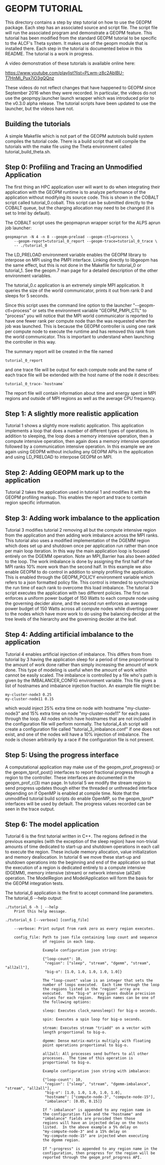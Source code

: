 GEOPM TUTORIAL
==============

This directory contains a step by step tutorial on how to use the
GEOPM package.  Each step has an associated source and script file.
The script file will run the associated program and demonstrate a
GEOPM feature.  This tutorial has been modified from the standard
GEOPM tutorial to be specific to the ALCF's Theta system.  It makes
use of the geopm module that is installed there.  Each step in the
tutorial is documented below in this README.  The tutorial is a work
in progress.

A video demonstration of these tutorials is available online here:

https://www.youtube.com/playlist?list=PLwm-z8c2AbIBU-T7HnMi_Pux7iO3gQQnz

These videos do not reflect changes that have happened to GEOPM since
September 2016 when they were recorded.  In particular, the videos
do not use the geopmpy.launcher launch wrapper which was introduced
prior to the v0.3.0 alpha release.  The tutorial scripts have been
updated to use the launcher, but the videos have not.

Building the tutorials
----------------------
A simple Makefile which is not part of the GEOPM autotools build
system compiles the tutorial code.  There is a build script that will
compile the tutorials with the make file using the Theta environment
called tutorial_build_theta.sh.


Step 0: Profiling and Tracing an Unmodified Application
-------------------------------------------------------
The first thing an HPC application user will want to do when
integrating their application with the GEOPM runtime is to analyze
performance of the application without modifying its source code.
This is shown in the COBALT script called tutorial_0.cobalt.  This
script can be submitted directly to the COBALT queue, but the charging
allocation may need to be changed (it is set to Intel by default).

The COBALT script uses the geopmaprun wrapper script for the ALPS
aprun job launcher:

    geopmaprun -N 4 -n 8 --geopm-preload --geopm-ctl=process \
        --geopm-report=tutorial_0_report --geopm-trace=tutorial_0_trace \
        -- ./tutorial_0

The LD_PRELOAD environment variable enables the GEOPM library to
interpose on MPI using the PMPI interface.  Linking directly to
libgeopm has the same effect, but this is not done in the Makefile for
tutorial_0 or tutorial_1.  See the geopm.7 man page for a detailed
description of the other environment variables.

The tutorial_0.c application is an extremely simple MPI application.
It queries the size of the world communicator, prints it out from rank
0 and sleeps for 5 seconds.

Since this script uses the command line option to the launcher
"--geopm-ctl=process" or sets the environment variable
"GEOPM_PMPI_CTL" to "process" you will notice that the MPI world
communicator is reported to have one fewer rank per compute node than
the was requested when the job was launched.  This is because the
GEOPM controller is using one rank per compute node to execute the
runtime and has removed this rank from the world communicator.  This
is important to understand when launching the controller in this way.

The summary report will be created in the file named

    tutorial_0_report

and one trace file will be output for each compute node and the name
of each trace file will be extended with the host name of the node it
describes:

    tutorial_0_trace-`hostname`

The report file will contain information about time and energy spent
in MPI regions and outside of MPI regions as well as the average CPU
frequency.

Step 1: A slightly more realistic application
---------------------------------------------
Tutorial 1 shows a slightly more realistic application.  This
application implements a loop that does a number of different types of
operations.  In addition to sleeping, the loop does a memory intensive
operation, then a compute intensive operation, then again does a
memory intensive operation followed by a communication intensive
operation.  In this example we are again using GEOPM without including
any GEOPM APIs in the application and using LD_PRELOAD to interpose
GEOPM on MPI.

Step 2: Adding GEOPM mark up to the application
-----------------------------------------------
Tutorial 2 takes the application used in tutorial 1 and modifies it
with the GEOPM profiling markup.  This enables the report and trace to
contain region specific information.

Step 3: Adding work imbalance to the application
------------------------------------------------
Tutorial 3 modifies tutorial 2 removing all but the compute intensive
region from the application and then adding work imbalance across the
MPI ranks.  This tutorial also uses a modified implementation of the
DGEMM region which does set up and shutdown once per application run
rather than once per main loop iteration.  In this way the main
application loop is focused entirely on the DGEMM operation.  Note an
MPI_Barrier has also been added to the loop.  The work imbalance is
done by assigning the first half of the MPI ranks 10% more work than
the second half.  In this example we also enable GEOPM to do control
in addition to simply profiling the application.  This is enabled
through the GEOPM_POLICY environment variable which refers to a json
formatted policy file.  This control is intended to synchronize the
run time of each rank to overcome this load imbalance.  The tutorial 3
script executes the application with two different policies.  The
first run enforces a uniform power budget of 150 Watts to each compute
node using the governing decider alone, and the second run enforces an
average power budget of 150 Watts across all compute nodes while
diverting power to the nodes which have more work to do using the
balancing decider at the tree levels of the hierarchy and the
governing decider at the leaf.


Step 4: Adding artificial imbalance to the application
------------------------------------------------------
Tutorial 4 enables artificial injection of imbalance.  This differs
from from tutorial by 3 having the application sleep for a period of
time proportional to the amount of work done rather than simply
increasing the amount of work done.  This type of modeling is useful
when the amount of work within cannot be easily scaled.  The imbalance
is controlled by a file who's path is given by the IMBALANCER_CONFIG
environment variable.  This file gives a list of hostnames and
imbalance injection fraction.  An example file might be:

    my-cluster-node3 0.25
    my-cluster-node11 0.15

which would inject 25% extra time on node with hostname
"my-cluster-node3" and 15% extra time on node "my-cluster-node11" for
each pass through the loop.  All nodes which have hostnames that are
not included in the configuration file will perform normally.  The
tutorial_4.sh script will create a configuration file called
"tutorial_3_imbalance.conf" if one does not exist, and one of the
nodes will have a 10% injection of imbalance.  The node is chosen
arbitrarily by a race if the configuration file is not present.

Step 5: Using the progress interface
------------------------------------
A computational application may make use of the geopm_prof_progress()
or the geopm_tprof_post() interfaces to report fractional progress
through a region to the controller.  These interfaces are documented
in the geopm_prof_c(3) man page.  In tutorial 5 we modify the stream
region to send progress updates though either the threaded or
unthreaded interface depending on if OpenMP is enabled at compile
time.  Note that the unmodified tutorial build scripts do enable
OpenMP, so the geopm_tprof* interfaces will be used by default.  The
progress values recorded can be seen in the trace output.

Step 6: The model application
-----------------------------
Tutorial 6 is the first tutorial written in C++.  The regions defined
in the previous examples (with the exception of the sleep region) have
non-trivial amounts of time dedicated to start-up and shutdown
operations in each call to execute the region.  These include memory
allocation, value initialization and memory deallocation.  In tutorial
6 we move these start-up and shutdown operations into the beginning
and end of the application so that the execution of a region is
dedicated entirely to a compute intensive (DGEMM), memory intensive
(stream) or network intensive (all2all) operation.  The ModelRegion
and ModelApplication will form the basis for the GEOPM integration
tests.

The tutorial_6 application is the first to accept command line
parameters.  The tutorial_6 --help output:

    ./tutorial_6 -h | --help
        Print this help message.

    ./tutorial_6 [--verbose] [config_file]

        --verbose: Print output from rank zero as every region executes.

        config_file: Path to json file containing loop count and sequence
                     of regions in each loop.

                     Example configuration json string:

                     {"loop-count": 10,
                      "region": ["sleep", "stream", "dgemm", "stream", "all2all"],
                      "big-o": [1.0, 1.0, 1.0, 1.0, 1.0]}

                     The "loop-count" value is an integer that sets the
                     number of loops executed.  Each time through the loop
                     the regions listed in the "region" array are
                     executed.  The "big-o" array gives double precision
                     values for each region.  Region names can be one of
                     the following options:

                     sleep: Executes clock_nanosleep() for big-o seconds.

                     spin: Executes a spin loop for big-o seconds.

                     stream: Executes stream "triadd" on a vector with
                     length proportional to big-o.

                     dgemm: Dense matrix-matrix multiply with floating
                     point operations proportional to big-o.

                     all2all: All processes send buffers to all other
                     processes.  The time of this operation is
                     proportional to big-o.

                     Example configuration json string with imbalance:

                     {"loop-count": 10,
                      "region": ["sleep", "stream", "dgemm-imbalance", "stream", "all2all"],
                      "big-o": [1.0, 1.0, 1.0, 1.0, 1.0],
                      "hostname": ["compute-node-3", "compute-node-15"],
                      "imbalance": [0.05, 0.15]}

                     If "-imbalance" is appended to any region name in
                     the configuration file and the "hostname" and
                     "imbalance" fields are provided then those
                     regions will have an injected delay on the hosts
                     listed.  In the above example a 5% delay on
                     "my-compute-node-3" and a 15% delay on
                     "my-compute-node-15" are injected when executing
                     the dgemm region.

                     If "-progress" is appended to any region name in the
                     configuration, then progress for the region will be
                     reported through the geopm_prof_progress API.
